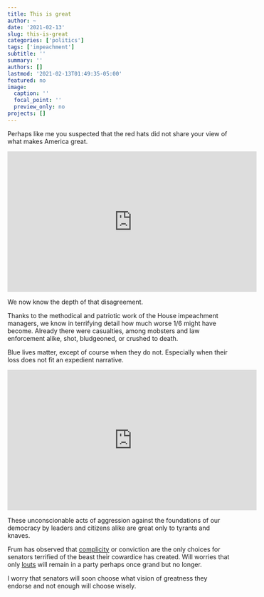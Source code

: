 ```yaml
---
title: This is great
author: ~
date: '2021-02-13'
slug: this-is-great
categories: ['politics']
tags: ['impeachment']
subtitle: ''
summary: ''
authors: []
lastmod: '2021-02-13T01:49:35-05:00'
featured: no
image:
  caption: ''
  focal_point: ''
  preview_only: no
projects: []
---
```


Perhaps like me you suspected that the red hats did not share your view of what makes America great.

<iframe width="560" height="315" src="https://www.youtube.com/embed/ERIbhsCzZwk" frameborder="0" allow="accelerometer; autoplay; clipboard-write; encrypted-media; gyroscope; picture-in-picture" allowfullscreen></iframe>

We now know the depth of that disagreement.

Thanks to the methodical and patriotic work of the House impeachment managers, we know in terrifying detail how much worse 1/6 might have become. Already there were casualties, among mobsters and law enforcement alike, shot, bludgeoned, or crushed to death. 

Blue lives matter, except of course when they do not. Especially when their loss does not fit an expedient narrative.

<iframe width="560" height="315" src="https://www.youtube.com/embed/rbukVhEih58" frameborder="0" allow="accelerometer; autoplay; clipboard-write; encrypted-media; gyroscope; picture-in-picture" allowfullscreen></iframe>

These unconscionable acts of aggression against the foundations of our democracy by leaders and citizens alike are great only to tyrants and knaves.

Frum has observed that [complicity](https://www.theatlantic.com/ideas/archive/2021/02/there-is-no-defenseonly-complicity/617996/) or conviction are the only choices for senators terrified of the beast their cowardice has created. Will worries that only [louts](https://www.washingtonpost.com/opinions/will-senate-republicans-allow-their-louts-to-rule-the-party/2021/02/11/ce082db6-6caf-11eb-9ead-673168d5b874_story.html) will remain in a party perhaps once grand but no longer.

I worry that senators will soon choose what vision of greatness they endorse and not enough will choose wisely.

